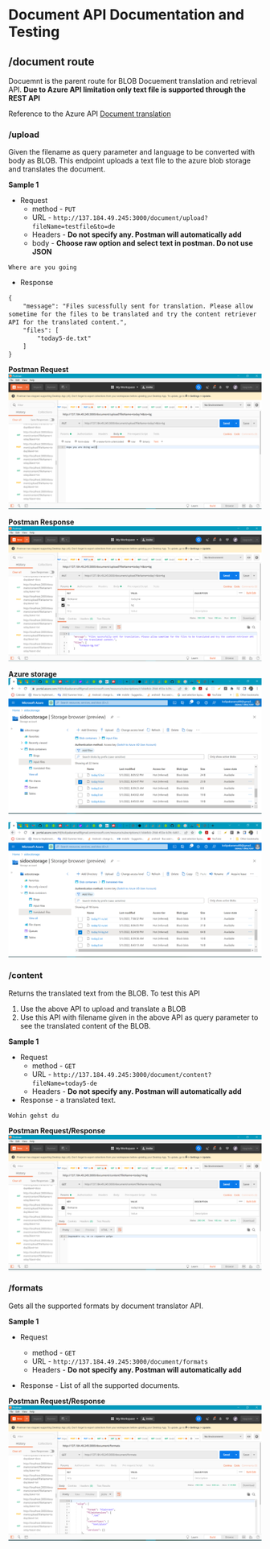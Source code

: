 # Document API Documentation and Testing

## /document route

Docuemnt is the parent route for BLOB Docuement translation and retrieval API.
**Due to Azure API limitation only text file is supported through the REST API**

Reference to the Azure API [Document translation](https://docs.microsoft.com/en-us/azure/cognitive-services/translator/document-translation/get-started-with-document-translation?tabs=nodejs)


### /upload

Given the filename as query parameter and language to be converted with body as BLOB. This endpoint uploads a text file to the azure blob storage and translates the document.

**Sample 1**

- Request
  - method - `PUT`
  - URL - `http://137.184.49.245:3000/document/upload?fileName=testfile&to=de`
  - Headers - **Do not specify any. Postman will automatically add**
  - body - **Choose raw option and select text in postman. Do not use JSON**

```
Where are you going
```

- Response

```
{
    "message": "Files sucessfully sent for translation. Please allow sometime for the files to be translated and try the content retriever API for the translated content.",
    "files": [
        "today5-de.txt"
    ]
}
```
**Postman Request**
![Request](./images/doc-req.PNG)

**Postman Response**
![Response](./images/doc-res.PNG)

**Azure storage**
![Request](./images/doc-azure.PNG)

![Response](./images/tl-azure.PNG)

### /content

Returns the translated text from the BLOB. To test this API

1. Use the above API to upload and translate a BLOB
2. Use this API with filename given in the above API as query parameter to see the translated content of the BLOB.

**Sample 1**

- Request
  - method - `GET`
  - URL - `http://137.184.49.245:3000/document/content?fileName=today5-de`
  - Headers - **Do not specify any. Postman will automatically add**
- Response - a translated text.

```
Wohin gehst du
```
**Postman Request/Response**
![Request/Response](./images/content-req-res.PNG)
### /formats

Gets all the supported formats by document translator API.

**Sample 1**

- Request
  - method - `GET`
  - URL - `http://137.184.49.245:3000/document/formats`
  - Headers - **Do not specify any. Postman will automatically add**

- Response - List of all the supported documents.

**Postman Request/Response**
![Request/Response](./images/format-req-res.PNG)
